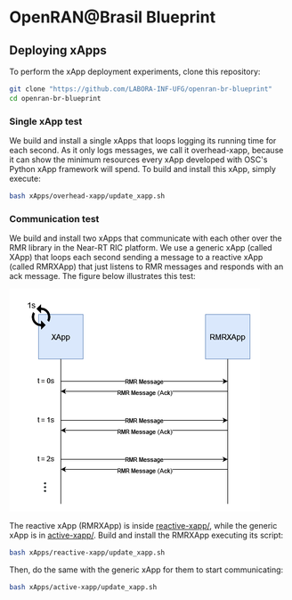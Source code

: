 # OpenRAN@Brasil Blueprint

## Deploying xApps

To perform the xApp deployment experiments, clone this repository:
```bash
git clone "https://github.com/LABORA-INF-UFG/openran-br-blueprint"
cd openran-br-blueprint
```

### Single xApp test
We build and install a single xApps that loops logging its running time for each second. As it only logs messages, we call it overhead-xapp, because it can show the minimum resources every xApp developed with OSC's Python xApp framework will spend. To build and install this xApp, simply execute:

```bash
bash xApps/overhead-xapp/update_xapp.sh
```

### Communication test
We build and install two xApps that communicate with each other over the RMR library in the Near-RT RIC platform. We use a generic xApp (called XApp) that loops each second sending a message to a reactive xApp (called RMRXApp) that just listens to RMR messages and responds with an ack message. The figure below illustrates this test:

![xApp test](figs/xapp_test.png)

The reactive xApp (RMRXApp) is inside [reactive-xapp/](../xApps/rmrxapp-test), while the generic xApp is in [active-xapp/](../xApps/xapp-test/). Build and install the RMRXApp executing its script:
```bash
bash xApps/reactive-xapp/update_xapp.sh
```

Then, do the same with the generic xApp for them to start communicating:
```bash
bash xApps/active-xapp/update_xapp.sh
```
